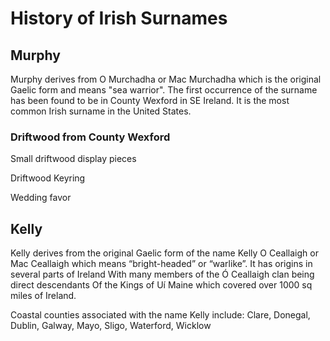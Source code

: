 # History of Irish Surnames

## Murphy
Murphy derives from O Murchadha or
 Mac Murchadha which is the original Gaelic
 form and means "sea warrior". The first
occurrence of the surname has been found to be
 in County Wexford in SE Ireland. 
 It is the most common Irish surname in the 
United States.

### Driftwood from County Wexford

Small driftwood display pieces

Driftwood Keyring

Wedding favor


## Kelly


Kelly derives from the original Gaelic form of the name Kelly
O Ceallaigh or Mac Ceallaigh which means 
“bright-headed” or “warlike”. It has
 origins in several parts of Ireland 
With many members of the Ó Ceallaigh clan being
 direct descendants
 Of the Kings of Uí Maine which covered over
 1000 sq miles of Ireland.

Coastal counties associated with the name
 Kelly include: Clare, Donegal, Dublin, Galway, Mayo, Sligo,
 Waterford, Wicklow


